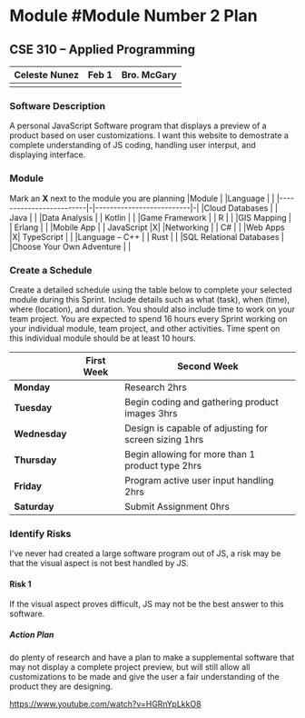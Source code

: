 # Module #Module Number 2 Plan
## CSE 310 – Applied Programming

|Celeste Nunez|Feb 1|Bro. McGary|
|-|-|-|
| | | |

### Software Description 
A personal JavaScript Software program that displays a preview of a product based on user customizations. 
I want this website to demostrate a complete understanding of JS coding, handling user interput, and displaying interface.

### Module
Mark an **X** next to the module you are planning
|Module                   | |Language                  | |
|-------------------------|-|--------------------------|-|
|Cloud Databases          | | Java                     | |
|Data Analysis            | | Kotlin                   | |
|Game Framework           | | R                        | |
|GIS Mapping              | | Erlang                   | |
|Mobile App               | | JavaScript               |X|
|Networking               | | C#                       | |
|Web Apps                 |X| TypeScript               | |
|Language – C++           | | Rust                     | |
|SQL Relational Databases | |Choose Your Own Adventure | |

### Create a Schedule
Create a detailed schedule using the table below to complete your selected module during this Sprint.  Include details such as what (task), when (time), where (location), and duration.  You should also include time to work on your team project.  You are expected to spend 16 hours every Sprint working on your individual module, team project, and other activities. Time spent on this individual module should be at least 10 hours.

|             |First Week|Second Week|
|-------------|----------|-----------|
|**Monday**   | | Research 2hrs|		
|**Tuesday**  | | Begin coding and gathering product images 3hrs|
|**Wednesday**| | Design is capable of adjusting for screen sizing 1hrs|		
|**Thursday** | | Begin allowing for more than 1 product type 2hrs|
|**Friday**   | | Program active user input handling 2hrs|		
|**Saturday** | | Submit Assignment 0hrs|


### Identify Risks
I've never had created a large software program out of JS, a risk may be that the visual aspect is not best handled by JS. 

#### Risk 1
If the visual aspect proves difficult, JS may not be the best answer to this software.

##### Action Plan
do plenty of research and have a plan to make a supplemental software that may not display a complete project preview, but will still allow all customizations to be made and give the user a fair understanding of the product they are designing. 

https://www.youtube.com/watch?v=HGRnYpLkkO8
